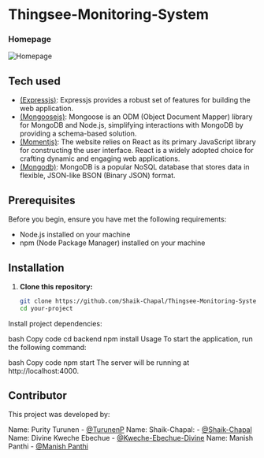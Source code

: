 # Thingsee-Monitoring-System

### Homepage

![Homepage](https://github.com/Shaik-Chapal/Thingsee-Monitoring-System/assets/43337898/4654fcb8-2d61-4157-ada3-0e3c904a617e)


## Tech used

- [(Expressjs)](https://expressjs.com/): Expressjs provides a robust set of features for building the web application.
- [(Mongoosejs)](https://mongoosejs.com/): Mongoose is an ODM (Object Document Mapper) library for MongoDB and Node.js, simplifying interactions with MongoDB by providing a schema-based solution.
- [(Momentjs)](https://momentjs.com/): The website relies on React as its primary JavaScript library for constructing the user interface. React is a widely adopted choice for crafting dynamic and engaging web applications.
- [(Mongodb)](https://www.mongodb.com/): MongoDB is a popular NoSQL database that stores data in flexible, JSON-like BSON (Binary JSON) format.


## Prerequisites

Before you begin, ensure you have met the following requirements:

- Node.js installed on your machine
- npm (Node Package Manager) installed on your machine

## Installation

1. **Clone this repository:**

   ```bash
   git clone https://github.com/Shaik-Chapal/Thingsee-Monitoring-System.git
   cd your-project
Install project dependencies:

bash
Copy code
cd backend
npm install
Usage
To start the application, run the following command:

bash
Copy code
npm start
The server will be running at http://localhost:4000.

## Contributor
This project was developed by:

Name: Purity Turunen - [@TurunenP](https://github.com/Shaik-Chapal/Thingsee-Monitoring-System)
Name: Shaik-Chapal: - [@Shaik-Chapal](https://github.com/Shaik-Chapal/Thingsee-Monitoring-System)
Name: Divine Kweche Ebechue - [@Kweche-Ebechue-Divine](https://github.com/Shaik-Chapal/Thingsee-Monitoring-System)
Name: Manish Panthi - [@Manish Panthi](https://github.com/Shaik-Chapal/Thingsee-Monitoring-System)


